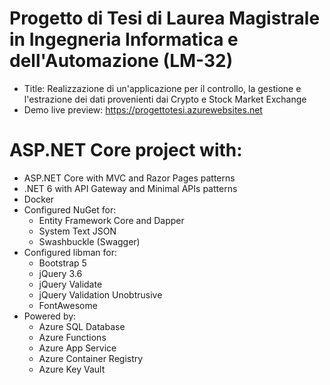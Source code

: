 # Progetto di Tesi di Laurea Magistrale in Ingegneria Informatica e dell'Automazione (LM-32)  
- Title: Realizzazione di un'applicazione per il controllo, la gestione e l'estrazione dei dati provenienti dai Crypto e Stock Market Exchange  
- Demo live preview: https://progettotesi.azurewebsites.net  
  
# ASP.NET Core project with:  
- ASP.NET Core with MVC and Razor Pages patterns
- .NET 6 with API Gateway and Minimal APIs patterns 
- Docker  
- Configured NuGet for:
  - Entity Framework Core and Dapper
  - System Text JSON
  - Swashbuckle (Swagger)
- Configured libman for:  
  - Bootstrap 5
  - jQuery 3.6
  - jQuery Validate
  - jQuery Validation Unobtrusive
  - FontAwesome
- Powered by:
  - Azure SQL Database
  - Azure Functions
  - Azure App Service
  - Azure Container Registry
  - Azure Key Vault
